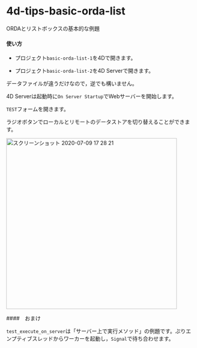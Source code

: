 # 4d-tips-basic-orda-list
ORDAとリストボックスの基本的な例題

#### 使い方

* プロジェクト``basic-orda-list-1``を4Dで開きます。

* プロジェクト``basic-orda-list-2``を4D Serverで開きます。

データファイルが違うだけなので，逆でも構いません。

4D Serverは起動時に``On Server Startup``でWebサーバーを開始します。

``TEST``フォームを開きます。

ラジオボタンでローカルとリモートのデータストアを切り替えることができます。

<img width="454" alt="スクリーンショット 2020-07-09 17 28 21" src="https://user-images.githubusercontent.com/1725068/87016671-fa6a8300-c209-11ea-87dd-50c7aadc25e1.png">

####　おまけ

``test_execute_on_server``は「サーバー上で実行メソッド」の例題です。ぷりエンプティブスレッドからワーカーを起動し，``Signal``で待ち合わせます。
